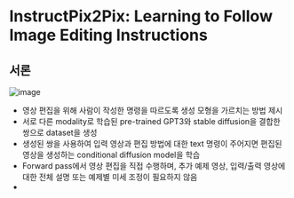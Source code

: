 # InstructPix2Pix: Learning to Follow Image Editing Instructions

## 서론

![image](https://github.com/user-attachments/assets/51a53aee-c39b-47e7-91ef-169adfe67860)

- 영상 편집을 위해 사람이 작성한 명령을 따르도록 생성 모형을 가르치는 방법 제시
- 서로 다른 modality로 학습된 pre-trained GPT3와 stable diffusion을 결합한 쌍으로 dataset을 생성
- 생성된 쌍을 사용하여 입력 영상과 편집 방법에 대한 text 명령이 주어지면 편집된 영상을 생성하는 conditional diffusion model을 학습
- Forward pass에서 영상 편집을 직접 수행하며, 추가 예제 영상, 입력/출력 영상에 대한 전체 설명 또는 예제별 미세 조정이 필요하지 않음
- 
